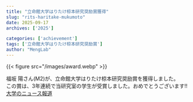 ```yaml
---
title: "立命館大学はりたけ椋本研究奨励賞獲得"
slug: "rits-haritake-mukumoto"
date: 2025-09-17
archives: ['2025']

categories: ['achievement']
tags: ['立命館大学はりたけ椋本研究奨励賞']
author: "MengLab"
---
```


{{< figure src="/images/award.webp" >}}

福坂 陽さん(M2)が、立命館大学はりたけ椋本研究奨励賞を獲得しました。  
この賞は、3年連続で当研究室の学生が受賞しました。おめでとうございます!!  
[大学のニュース報道](https://www.ritsumei.ac.jp/news/detail/?id=4192)
